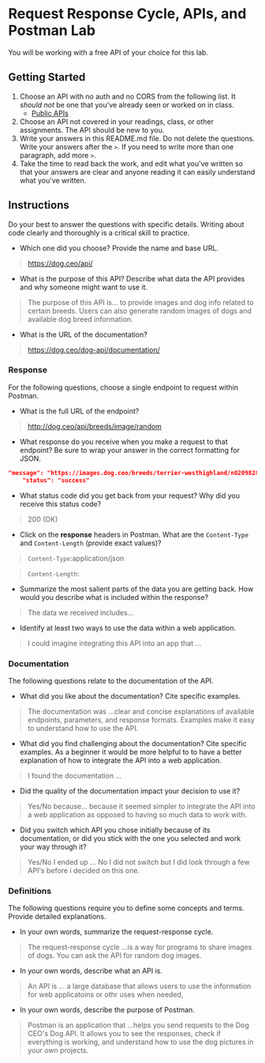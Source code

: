# Request Response Cycle, APIs, and Postman Lab

You will be working with a free API of your choice for this lab.

## Getting Started

1. Choose an API with no auth and no CORS from the following list. It _should not_ be one that you've already seen or worked on in class.
   - [Public APIs](https://github.com/public-apis/public-apis)
1. Choose an API not covered in your readings, class, or other assignments. The API should be new to you.
1. Write your answers in this README.md file. Do not delete the questions. Write your answers after the `>`. If you need to write more than one paragraph, add more `>`.
1. Take the time to read back the work, and edit what you've written so that your answers are clear and anyone reading it can easily understand what you've written.

## Instructions

Do your best to answer the questions with specific details. Writing about code clearly and thoroughly is a critical skill to practice.

- Which one did you choose? Provide the name and base URL.

> https://dog.ceo/api/

- What is the purpose of this API? Describe what data the API provides and why someone might want to use it.

> The purpose of this API is... to provide images and dog info related to certain breeds. Users can also generate random images of dogs and available dog breed information.

- What is the URL of the documentation?

> https://dog.ceo/dog-api/documentation/

### Response

For the following questions, choose a single endpoint to request within Postman.

- What is the full URL of the endpoint?

> http://dog.ceo/api/breeds/image/random

- What response do you receive when you make a request to that endpoint? Be sure to wrap your answer in the correct formatting for JSON.

```json
"message": "https://images.dog.ceo/breeds/terrier-westhighland/n02098286_2299.jpg",
    "status": "success"

```

- What status code did you get back from your request? Why did you receive this status code?

> 200 (OK)

- Click on the **response** headers in Postman. What are the `Content-Type` and `Content-Length` (provide exact values)?

> `Content-Type`:application/json

> `Content-Length`:

- Summarize the most salient parts of the data you are getting back. How would you describe what is included within the response?

> The data we received includes...

- Identify at least two ways to use the data within a web application.

> I could imagine integrating this API into an app that ...

### Documentation

The following questions relate to the documentation of the API.

- What did you like about the documentation? Cite specific examples.

> The documentation was ...clear and concise explanations of available endpoints, parameters, and response formats. Examples make it easy to understand how to use the API.

- What did you find challenging about the documentation? Cite specific examples. 
As a beginner it would be more helpful to to have a better explanation of how to integrate the API into a web application.

> I found the documentation ...

- Did the quality of the documentation impact your decision to use it?

> Yes/No because... because it seemed simpler to integrate the API into a web application as opposed to having so much data to work with.

- Did you switch which API you chose initially because of its documentation, or did you stick with the one you selected and work your way through it?

> Yes/No I ended up ... No I did not switch but I did look through a few API's before i decided on this one.

### Definitions

The following questions require you to define some concepts and terms. Provide detailed explanations.

- In your own words, summarize the request-response cycle.

> The request-response cycle ...is a way for programs to share images of dogs. You can ask the API for random dog images.

- In your own words, describe what an API is.

> An API is ... a large database that allows users to use the information for web applicatoins or othr uses when needed,

- In your own words, describe the purpose of Postman.

> Postman is an application that ...helps you send requests to the Dog CEO's Dog API. It allows you to see the responses, check if everything is working, and understand how to use the dog pictures in your own projects.
